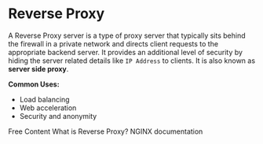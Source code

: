 # Reverse Proxy

A Reverse Proxy server is a type of proxy server that typically sits behind the firewall in a private network and directs client requests to the appropriate backend server. It provides an additional level of security by hiding the server related details like `IP Address` to clients. It is also known as **server side proxy**.

**Common Uses:**

* Load balancing
* Web acceleration
* Security and anonymity

<ResourceGroupTitle>Free Content</ResourceGroupTitle>
<BadgeLink colorScheme='yellow' badgeText='Read' href='https://www.cloudflare.com/en-gb/learning/cdn/glossary/reverse-proxy/'>What is Reverse Proxy?</BadgeLink>
<BadgeLink badgeText='Read' href='https://www.nginx.com/resources/glossary/reverse-proxy-server/'>NGINX documentation</BadgeLink>